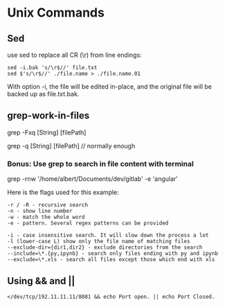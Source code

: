 
# Unix Commands

## Sed

use sed to replace all CR (\r) from line endings:

```
sed -i.bak 's/\r$//' file.txt
sed $'s/\r$//' ./file.name > ./file.name.01
```

With option -i, the file will be edited in-place, and the original file will be backed up as file.txt.bak.

## grep-work-in-files

grep -Fxq [String] [filePath]

grep -q [String] [filePath] // normally enough

### Bonus: Use grep to search in file content with terminal

grep -rnw '/home/albert/Documents/dev/gitlab' -e 'angular'

Here is the flags used for this example:

```
-r / -R - recursive search
-n - show line number
-w - match the whole word
-e - pattern. Several regex patterns can be provided

-i - case insensitive search. It will slow down the process a lot
-l (lower-case L) show only the file name of matching files
--exclude-dir={dir1,dir2} - exclude directories from the search
--include=\*.{py,ipynb} - search only files ending with py and ipynb
--exclude=\*.xls - search all files except those which end with xls
```

## Using && and ||

```
</dev/tcp/192.11.11.11/8081 && echo Port open. || echo Port Closed.
```



## 
